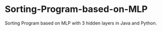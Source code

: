 # Sorting-Program-based-on-MLP
Sorting Program based on MLP with 3 hidden layers in Java and Python.
